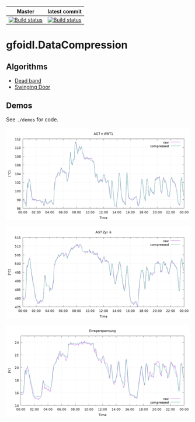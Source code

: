 | Master | latest commit |  
| -- | -- |  
| [![Build status](https://ci.appveyor.com/api/projects/status/6u91hjy3x3s6vqda/branch/master?svg=true)](https://ci.appveyor.com/project/GntherFoidl/datacompression/branch/master) | [![Build status](https://ci.appveyor.com/api/projects/status/6u91hjy3x3s6vqda?svg=true)](https://ci.appveyor.com/project/GntherFoidl/datacompression) |  

# gfoidl.DataCompression

## Algorithms

* [Dead band](./doc/DeadBand.md)  
* [Swinging Door](./doc/SwingingDoor.md)

## Demos

See `./demos` for code.

![](./doc/images/demo_01.png)

![](./doc/images/demo_02.png)

![](./doc/images/demo_03.png)